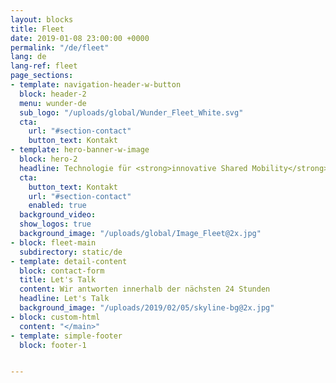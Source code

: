 ```yaml
---
layout: blocks
title: Fleet
date: 2019-01-08 23:00:00 +0000
permalink: "/de/fleet"
lang: de
lang-ref: fleet
page_sections:
- template: navigation-header-w-button
  block: header-2
  menu: wunder-de
  sub_logo: "/uploads/global/Wunder_Fleet_White.svg"
  cta:
    url: "#section-contact"
    button_text: Kontakt
- template: hero-banner-w-image
  block: hero-2
  headline: Technologie für <strong>innovative Shared Mobility</strong> Lösungen
  cta:
    button_text: Kontakt
    url: "#section-contact"
    enabled: true
  background_video:
  show_logos: true
  background_image: "/uploads/global/Image_Fleet@2x.jpg"
- block: fleet-main
  subdirectory: static/de
- template: detail-content
  block: contact-form
  title: Let's Talk
  content: Wir antworten innerhalb der nächsten 24 Stunden
  headline: Let's Talk
  background_image: "/uploads/2019/02/05/skyline-bg@2x.jpg"
- block: custom-html
  content: "</main>"
- template: simple-footer
  block: footer-1


---
```

